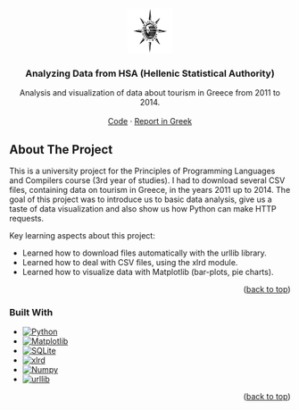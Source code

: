 <!--# Analyzing_data_from_ELSTAT
Python project analyzing data about tourism in Greece from csv files downloaded from ELSTAT.
-->

<a name="readme-top"></a>
<!-- PROJECT LOGO -->
<br />
<div align="center">
  <a href="https://www.elastic.co/">
    <img src="elstat.jpg" alt="Logo" width="80" height="80">
  </a>

  <h3 align="center">Analyzing Data from HSA (Hellenic Statistical Authority)</h3>

  <p align="center">
    Analysis and visualization of data about tourism in Greece from 2011 to 2014.
    <br />
    <br />
    <a href="https://github.com/athi-fus/Analyzing_data_from_ELSTAT/blob/main/Final_Proj.py">Code</a>
    ·
    <a href="https://github.com/athi-fus/Analyzing_data_from_ELSTAT/blob/main/Anafora_proj_python_1059623.pdf">Report in Greek</a>
  </p>
</div>

<!-- ABOUT THE PROJECT -->
## About The Project
This is a university project for the Principles of Programming Languages and Compilers course (3rd year of studies). I had to download several CSV files, containing data on tourism in Greece, in the years 2011 up to 2014. The goal of this project was to introduce us to basic data analysis, give us a taste of data visualization and also show us how Python can make HTTP requests.

Key learning aspects about this project:
* Learned how to download files automatically with the urllib library.
* Learned how to deal with CSV files, using the xlrd module.
* Learned how to visualize data with Matplotlib (bar-plots, pie charts).


<p align="right">(<a href="#readme-top">back to top</a>)</p>


### Built With

* [![Python][Python]][Python-url]
* [![Matplotlib][Matplotlib]][Matplotlib-url]
* [![SQLite][SQLite]][SQLite-url]
* [![xlrd][xlrd]][xlrd-url]
* [![Numpy][Numpy]][Numpy-url]
* [![urllib][urllib]][urllib-url]


<p align="right">(<a href="#readme-top">back to top</a>)</p>

<!-- MARKDOWN LINKS & IMAGES -->
<!-- https://www.markdownguide.org/basic-syntax/#reference-style-links -->
[linkedin-shield]: https://img.shields.io/badge/-LinkedIn-black.svg?style=for-the-badge&logo=linkedin&colorB=555
[linkedin-url]:  www.linkedin.com/in/athina-fouseki

[Python]:https://img.shields.io/badge/python-3670A0?style=for-the-badge&logo=python&logoColor=ffdd54
[Python-url]: https://www.python.org/
[Numpy]: https://img.shields.io/badge/numpy-%23013243.svg?style=for-the-badge&logo=numpy&logoColor=white
[Numpy-url]: https://numpy.org/
[Matplotlib]: https://img.shields.io/badge/Matplotlib-%23ffffff.svg?style=for-the-badge&logo=Matplotlib&logoColor=black
[Matplotlib-url]: https://matplotlib.org/
[SQLite]:https://img.shields.io/badge/sqlite-%2307405e.svg?style=for-the-badge&logo=sqlite&logoColor=white
[SQLite-url]: https://www.sqlite.org/index.html
[xlrd]:https://img.shields.io/static/v1?&message=xlrd&color=green?style=for-the-badge>
[xlrd-url]: https://xlrd.readthedocs.io/en/latest/
[urllib]: https://img.shields.io/static/v1?&message=urllib&color=lightblue?style=for-the-badge>
[urllib-url]: https://docs.python.org/3/library/urllib.html
